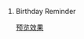 1. Birthday Reminder

   [预览效果](https://www.uidesigndaily.com/posts/sketch-birthdays-list-card-widget-day-1042)